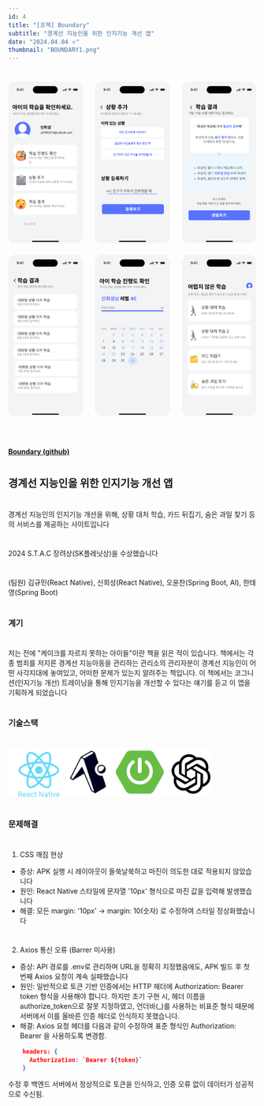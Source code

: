 ```yaml
---
id: 4
title: "[프젝] Boundary"
subtitle: "경계선 지능인을 위한 인지기능 개선 앱"
date: "2024.04.04 ⭐"
thumbnail: "BOUNDARY1.png"
---
```

#
#
<div style="display: flex; flex-wrap: wrap; justify-content: space-between;">
  <div style="width: 30%; margin-bottom: 20px;">
    <img src="../../static/image/BOUNDARY1.png" width="100%">
  </div>
  <div style="width: 30%; margin-bottom: 20px;">
    <img src="../../static/image/BOUNDARY2.png" width="100%">
  </div>
  <div style="width: 30%; margin-bottom: 20px;">
    <img src="../../static/image/BOUNDARY3.png" width="100%">
  </div>
  <div style="width: 30%; margin-bottom: 20px;">
    <img src="../../static/image/BOUNDARY4.png" width="100%">
  </div>
  <div style="width: 30%; margin-bottom: 20px;">
    <img src="../../static/image/BOUNDARY5.png" width="100%">
  </div>
  <div style="width: 30%; margin-bottom: 20px;">
    <img src="../../static/image/BOUNDARY6.png" width="100%">
  </div>
</div>

#
**[Boundary (github)](https://github.com/Boundary-edu/App)**
#
## 경계선 지능인을 위한 인지기능 개선 앱
#
경계선 지능인의 인지기능 개선을 위해, 상황 대처 학습, 카드 뒤집기, 숨은 과일 찾기 등의 서비스를 제공하는 사이트입니다
#
2024 S.T.A.C 장려상(SK플레닛상)을 수상했습니다
#
(팀원) 김규민(React Native), 신희성(React Native), 오윤찬(Spring Boot, AI), 한태영(Spring Boot)
#
### 계기
#
저는 전에 "케이크를 자르지 못하는 아이들"이란 책을 읽은 적이 있습니다. 책에서는 각종 범죄를 저지른 경계선 지능아동을 관리하는 관리소의 관리자분이 경계선 지능인이 어떤 사각지대에 놓여있고, 어떠한 문제가 있는지 알려주는 책입니다. 이 책에서는 코그니션(인지기능 개선) 트레이닝을 통해 인지기능을 개선할 수 있다는 얘기를 듣고 이 앱을 기획하게 되었습니다

#
### 기술스택
#

<img src="../../static/image/BOUNDARYSTACK.png" height="100">


#
### 문제해결
#
1. CSS 깨짐 현상
  - 증상: APK 실행 시 레이아웃이 들쑥날쑥하고 마진이 의도한 대로 적용되지 않았습니다
  - 원인: React Native 스타일에 문자열 '10px' 형식으로 마진 값을 입력해 발생했습니다
  - 해결: 모든 margin: '10px' → margin: 10(숫자) 로 수정하여 스타일 정상화했습니다

#

2. Axios 통신 오류 (Barrer 미사용)
  - 증상: API 경로를 .env로 관리하며 URL을 정확히 지정했음에도, APK 빌드 후 첫 번째 Axios 요청이 계속 실패했습니다
  - 원인: 일반적으로 토큰 기반 인증에서는 HTTP 헤더에 Authorization: Bearer token 형식을 사용해야 합니다.
하지만 초기 구현 시, 헤더 이름을 authorize_token으로 잘못 지정하였고, 언더바(_)를 사용하는 비표준 형식 때문에 서버에서 이를 올바른 인증 헤더로 인식하지 못했습니다.
  - 해결: Axios 요청 헤더를 다음과 같이 수정하여 표준 형식인 Authorization: Bearer <token>을 사용하도록 변경함.
  ```json
      headers: {
        Authorization: `Bearer ${token}`
      }
  ```
  수정 후 백엔드 서버에서 정상적으로 토큰을 인식하고, 인증 오류 없이 데이터가 성공적으로 수신됨.
#